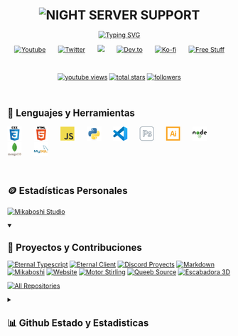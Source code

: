 <h1 align="center">
  <img src="https://cdn.discordapp.com/attachments/1027458270589362257/1115852211726065715/11.gif" alt="NIGHT SERVER SUPPORT"/>
</h1>

<p align="center">
  <a href="https://github.com/MikaboshiDev">
    <img src="https://readme-typing-svg.demolab.com?font=Fira+Code&pause=1000&color=F702E9&center=falso&vCenter=falso&repeat=cierto&width=435&lines=Un+Creador+de+Aplicaciones+y+Bots;Amante+del+Manga+y+las+Animaciones;Siempre+buscando+nuevas+experiencias" alt="Typing SVG" />
  </a>
</p>

<!-- Social icons section -->
<p align="center">
  <a href="https://www.youtube.com/watch?v=WCCWsSkF5MY&list=RD41MeYv5iCkE&index=2"><img width="32px" alt="Youtube" title="Youtube" src="https://i.imgur.com/qiXu7b2.png"/></a>
  &#8287;&#8287;&#8287;&#8287;&#8287;
  <a href="https://twitter.com/The_WorkNight"><img width="32px" alt="Twitter" title="Twitter" src="https://i.imgur.com/OXZM1L6.png"/></a>
  &#8287;&#8287;&#8287;&#8287;&#8287;
  <a href="https://discord.gg/pgDje8S3Ed" alt="Discord" title="Night Server Suppot"><img width="32px" src="https://i.imgur.com/OViZO8J.png"/></a>
  &#8287;&#8287;&#8287;&#8287;&#8287;
  <a href="https://dev.to/mikaboshidev"><img width="32px" alt="Dev.to" title="MikaboshiDev Dev.to" src="https://i.imgur.com/mVm29vK.png"></a>
  &#8287;&#8287;&#8287;&#8287;&#8287;
  <a href="#"><img width="32px" alt="Ko-fi" title="Buy me a coffee" src="https://i.imgur.com/PpLeD3K.png"/></a>
  &#8287;&#8287;&#8287;&#8287;&#8287;
  <a href="#"><img width="32px" alt="Free Stuff" title="Free gifts for you" src="https://i.imgur.com/0uVwkoZ.png"/></a>
</p>

<br/>
<p align="center">
  <a href="https://www.youtube.com/c/DevProTips">
    <img alt="youtube views" title="YouTube views" src="https://freshidea.com/jonah/app/youtube-stats-badges/view-count-badge.php"/></a> 
  <a href="https://github.com/MikaboshiDev?tab=repositories&sort=stargazers">
    <img alt="total stars" title="Total stars on GitHub" src="https://custom-icon-badges.demolab.com/github/stars/MikaboshiDev?color=55960c&style=for-the-badge&labelColor=488207&logo=star"/></a>
  <a href="https://github.com/MikaboshiDev?tab=followers">
    <img alt="followers" title="Follow me on Github" src="https://custom-icon-badges.demolab.com/github/followers/MikaboshiDev?color=236ad3&labelColor=1155ba&style=for-the-badge&logo=person-add&label=Follow&logoColor=white"/></a>
</p>

<br/>
<p align="center">
  <h2>📄 Lenguajes y Herramientas</h2>  
  <a href="https://www.css.org/"><img width="32px" alt="Css" title="Css3" src="https://raw.githubusercontent.com/devicons/devicon/master/icons/css3/css3-original-wordmark.svg"/></a>
  &#8287;&#8287;&#8287;&#8287;&#8287;
  <a href="https://www.w3.org/html/"><img width="32px" alt="Html" title="Html5" src="https://raw.githubusercontent.com/devicons/devicon/master/icons/html5/html5-original-wordmark.svg"/></a>
  &#8287;&#8287;&#8287;&#8287;&#8287;
  <a href="https://www.javascript.com/"><img width="32px" alt="Javascript" title="Javascript" src="https://raw.githubusercontent.com/devicons/devicon/master/icons/javascript/javascript-original.svg"/></a>
  &#8287;&#8287;&#8287;&#8287;&#8287;
  <a href="https://www.python.org/"><img width="32px" alt="Python" title="Python" src="https://raw.githubusercontent.com/devicons/devicon/master/icons/python/python-original.svg"/></a>
  &#8287;&#8287;&#8287;&#8287;&#8287;
  <a href="https://code.visualstudio.com/"><img width="32px" alt="Visual Studio Code" title="Visual Studio Code" src="https://raw.githubusercontent.com/devicons/devicon/master/icons/vscode/vscode-original.svg"/></a>
  &#8287;&#8287;&#8287;&#8287;&#8287;
  <a href="https://www.adobe.com/products/photoshop.html"><img width="32px" alt="Photoshop" title="Adobe Photoshop" src="https://raw.githubusercontent.com/devicons/devicon/master/icons/photoshop/photoshop-line.svg"/></a>
  &#8287;&#8287;&#8287;&#8287;&#8287;
  <a href="https://www.adobe.com/products/illustrator.html"><img width="32px" alt="Illustrator" title="Adobe Illustrator" src="https://raw.githubusercontent.com/devicons/devicon/master/icons/illustrator/illustrator-line.svg"/></a>
  &#8287;&#8287;&#8287;&#8287;&#8287;
  <a href="https://nodejs.org/es"><img width="32px" alt="Node JS" title="Node JS" src="https://raw.githubusercontent.com/devicons/devicon/master/icons/nodejs/nodejs-original-wordmark.svg"/></a>
  &#8287;&#8287;&#8287;&#8287;&#8287;
  <a href="https://www.mongodb.com/es"><img width="32px" alt="Mongo DB" title="Mongo DB" src="https://raw.githubusercontent.com/devicons/devicon/master/icons/mongodb/mongodb-original-wordmark.svg"/></a>
  &#8287;&#8287;&#8287;&#8287;&#8287;
  <a href="https://www.mysql.com/"><img width="32px" alt="MySql" title="MySql" src="https://raw.githubusercontent.com/devicons/devicon/master/icons/mysql/mysql-original-wordmark.svg"/></a>
  &#8287;&#8287;&#8287;&#8287;&#8287;
</p>

<br/>

<p align="center">
  <h2>🪙 Estadísticas Personales</h2>
  <a href="https://discord.gg/pgDje8S3Ed"><img alt="Mikaboshi Studio" src="https://github-readme-activity-graph.vercel.app/graph/?username=MikaboshiDev&bg_color=1F222E&color=F8D866&line=F85D7F&point=FFFFFF&hide_border=true" /></a>
</p>

<details open> 
  <summary><h2>📕 Proyectos y Contribuciones</h2></summary>
  <p align="left">
    <a href="https://github.com/MikaboshiDev/Eternal-Typescript"><img width="278" src="https://github-readme-stats.vercel.app/api/pin/?username=MikaboshiDev&repo=Eternal-Typescript&theme=react&bg_color=1F222E&title_color=F85D7F&hide_border=true&icon_color=F8D866&show_icons=false&show_description=false" alt="Eternal Typescript"></a>
    <a href="https://github.com/MikaboshiDev/Eternal-Client"><img width="278" src="https://github-readme-stats.vercel.app/api/pin/?username=MikaboshiDev&repo=Eternal-Client&theme=react&bg_color=1F222E&title_color=F85D7F&hide_border=true&icon_color=F8D866&show_icons=false&show_description=false" alt="Eternal Client"></a>
    <a href="https://github.com/MikaboshiDev/discordProyects"><img width="278" src="https://github-readme-stats.vercel.app/api/pin/?username=MikaboshiDev&repo=discordProyects&theme=react&bg_color=1F222E&title_color=F85D7F&hide_border=true&icon_color=F8D866&show_icons=false&show_description=false" alt="Discord Proyects"></a>
    <a href="https://github.com/MikaboshiDev/Markdown"><img width="278" src="https://github-readme-stats.vercel.app/api/pin/?username=MikaboshiDev&repo=Markdown&theme=react&bg_color=1F222E&title_color=F85D7F&hide_border=true&icon_color=F8D866&show_icons=false&show_description=false" alt="Markdown"></a>
    <a href="https://github.com/MikaboshiDev/MikaboshiDev.github.io"><img width="278" src="https://github-readme-stats.vercel.app/api/pin/?username=MikaboshiDev&repo=MikaboshiDev.github.io&theme=react&bg_color=1F222E&title_color=F85D7F&hide_border=true&icon_color=F8D866&show_icons=false&show_description=false" alt="Mikaboshi"></a>
    <a href="https://github.com/MikaboshiDev/Website"><img width="278" src="https://github-readme-stats.vercel.app/api/pin/?username=MikaboshiDev&repo=Website&theme=react&bg_color=1F222E&title_color=F85D7F&hide_border=true&icon_color=F8D866&show_icons=false&show_description=false" alt="Website"></a>
    <a href="https://github.com/MikaboshiDev/MotorStirling"><img width="278" src="https://github-readme-stats.vercel.app/api/pin/?username=MikaboshiDev&repo=MotorStirling&theme=react&bg_color=1F222E&title_color=F85D7F&hide_border=true&icon_color=F8D866&show_icons=false&show_description=false" alt="Motor Stirling"></a>
    <a href="https://github.com/MikaboshiDev/QueenSource"><img width="278" src="https://github-readme-stats.vercel.app/api/pin/?username=MikaboshiDev&repo=QueenSource&theme=react&bg_color=1F222E&title_color=F85D7F&hide_border=true&icon_color=F8D866&show_icons=false&show_description=false" alt="Queeb Source"></a>
    <a href="https://github.com/MikaboshiDev/escabadora3D"><img width="278" src="https://github-readme-stats.vercel.app/api/pin/?username=MikaboshiDev&repo=escabadora3D&theme=react&bg_color=1F222E&title_color=F85D7F&hide_border=true&icon_color=F8D866&show_icons=false&show_description=false" alt="Escabadora 3D"></a>
  </p>

  <p align="left">
    <a href="https://github.com/MikaboshiDev?tab=repositories"><img alt="All Repositories" title="All Repositories" src="https://custom-icon-badges.demolab.com/badge/-Click%20Here%20For%20All%20My%20Forks-1F222E?style=for-the-badge&logoColor=white&logo=fork"/></a>
  </p>
</details>

<details> 
  <summary><h2>📊 Github Estado y Estadisticas</h2></summary>

  <h3>🔥 Estadísticas de Racha</h3>

  <p>
    <a href="https://github.com/MikaboshiDev?tab=repositories">
      <img title="🔥 Get streak stats for your profile at git.io/streak-stats" alt="MikaboshiDev's streak" src="https://streak-stats.demolab.com/?user=MikaboshiDev&theme=monokai-metallian&hide_border=true"/>
    </a>
  </p>

  <h3>💻 GitHub Perfil</h3>

<a href="https://github.com/anuraghazra/github-readme-stats"><img alt="DenverCoder1's Github Stats" src="https://denvercoder1-github-readme-stats.vercel.app/api/?username=MikaboshiDev&show_icons=true&include_all_commits=true&count_private=true&theme=react&hide_border=true&bg_color=1F222E&title_color=F85D7F&icon_color=F8D866" height="192px"/></a>
<a href="https://github.com/anuraghazra/github-readme-stats"><img alt="DenverCoder1's Top Languages" src="https://denvercoder1-github-readme-stats.vercel.app/api/top-langs/?username=MikaboshiDev&langs_count=8&layout=compact&theme=react&hide_border=true&bg_color=1F222E&title_color=F85D7F&icon_color=F8D866&hide=Jupyter%20Notebook,Roff" height="192px"/></a>
<br/>
</details>
